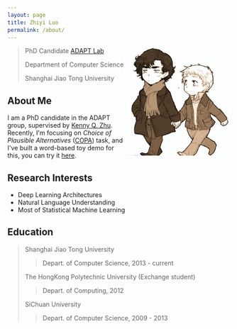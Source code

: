 ```yaml
---
layout: page
title: Zhiyi Luo
permalink: /about/
---
```


<a style="float:right" href=""><img src="/assets/images/about.jpg" width="240" height="245"></a>

> PhD Candidate [ADAPT Lab](http://adapt.seiee.sjtu.edu.cn/)
>
> Department of Computer Science
>
> Shanghai Jiao Tong University


About Me
--------------
I am a PhD candidate in the ADAPT group, supervised by [Kenny Q. Zhu](http://www.cs.sjtu.edu.cn/~kzhu/). Recently, I'm focusing on *Choice of Plausible Alternatives* ([COPA](http://people.ict.usc.edu/~gordon/copa.html)) task, and I've built a word-based toy demo for this, you can try it [here](http://adapt.seiee.sjtu.edu.cn/~jessie/demo/ceprobq.html).

Research Interests
-------------
* Deep Learning Architectures
* Natural Language Understanding
* Most of Statistical Machine Learning

Education
----------------
> Shanghai Jiao Tong University
>> Depart. of Computer Science, 2013 - current
>
> The HongKong Polytechnic University (Exchange student)
>> Depart. of Computing, 2012
>
> SiChuan University
>> Depart. of Computer Science, 2009 - 2013


